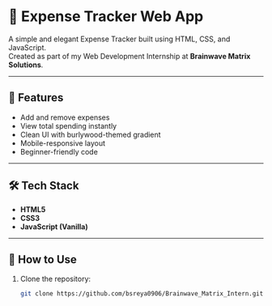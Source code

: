 # 💸 Expense Tracker Web App

A simple and elegant Expense Tracker built using HTML, CSS, and JavaScript.  
Created as part of my Web Development Internship at **Brainwave Matrix Solutions**.

---

## 🚀 Features

- Add and remove expenses
- View total spending instantly
- Clean UI with burlywood-themed gradient
- Mobile-responsive layout
- Beginner-friendly code

---

## 🛠️ Tech Stack

- **HTML5**
- **CSS3**
- **JavaScript (Vanilla)**

---

## 📁 How to Use

1. Clone the repository:
   ```bash
   git clone https://github.com/bsreya0906/Brainwave_Matrix_Intern.git
